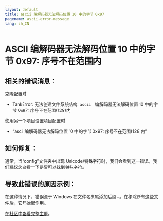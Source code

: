 ```yaml
---
layout: default
title: ascii 编解码器无法解码位置 10 中的字节 0x97
pagename: ascii-error-message
lang: zh_CN
---
```


# ASCII 编解码器无法解码位置 10 中的字节 0x97: 序号不在范围内

## 相关的错误消息：

克隆配置时
- TankError: 无法创建文件系统结构: `ascii`！编解码器无法解码位置 10 中的字节 0x97: 序号不在范围(128)内

使用另一个项目设置项目配置时
- “ascii 编解码器无法解码位置 10 中的字节 0x97: 序号不在范围(128)内”

## 如何修复：

通常，当“config”文件夹中出现 Unicode/特殊字符时，我们会看到这一错误。我们建议您查看一下是否可以找到特殊字符。

## 导致此错误的原因示例：

在这种情况下，错误源于 Windows 在文件名末尾添加后缀 `–`。在移除所有这些文件后，它开始起作用。

[在社区中查看完整主题](https://community.shotgridsoftware.com/t/ascii-problem/7688)。

